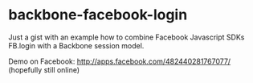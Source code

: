 backbone-facebook-login
=======================

Just a gist with an example how to combine Facebook Javascript SDKs  FB.login with a Backbone session model.

Demo on Facebook: http://apps.facebook.com/482440281767077/ (hopefully still online)